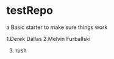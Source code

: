 # testRepo
a Basic starter to make sure things work

1.Derek Dallas
2.Melvin Furballski






3. rush
